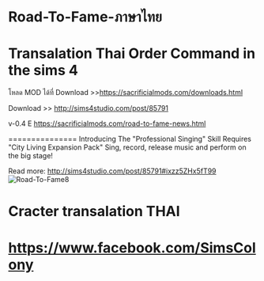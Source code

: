 # Road-To-Fame-ภาษาไทย
# Transalation Thai Order Command in the sims 4

โหลด MOD ได้ที่
Download >>https://sacrificialmods.com/downloads.html

Download >> http://sims4studio.com/post/85791


v-0.4 E
https://sacrificialmods.com/road-to-fame-news.html

===============
Introducing The "Professional Singing" Skill
Requires "City Living Expansion Pack"
Sing, record, release music and perform on the big stage!

Read more: http://sims4studio.com/post/85791#ixzz5ZHx5fT99
![Road-To-Fame8](https://sacrificialmods.com/assets/0.4a-thumbnail.jpg)


Cracter transalation THAI  
===============================
https://www.facebook.com/SimsColony
=====================================
